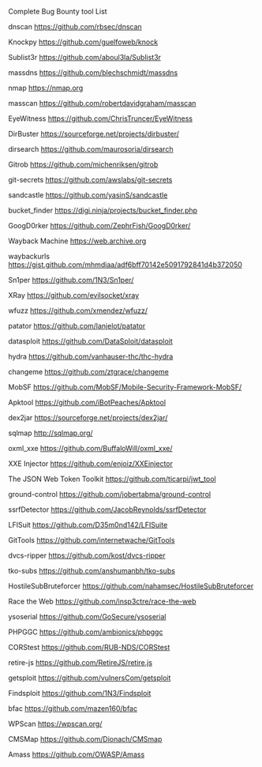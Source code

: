 Complete Bug Bounty tool List 


dnscan 
https://github.com/rbsec/dnscan

Knockpy 
https://github.com/guelfoweb/knock

Sublist3r 
https://github.com/aboul3la/Sublist3r

massdns
https://github.com/blechschmidt/massdns

nmap 
https://nmap.org

masscan 
https://github.com/robertdavidgraham/masscan

EyeWitness 
https://github.com/ChrisTruncer/EyeWitness

DirBuster 
https://sourceforge.net/projects/dirbuster/

dirsearch 
https://github.com/maurosoria/dirsearch

Gitrob 
https://github.com/michenriksen/gitrob

git-secrets 
https://github.com/awslabs/git-secrets

sandcastle 
https://github.com/yasinS/sandcastle

bucket_finder 
https://digi.ninja/projects/bucket_finder.php

GoogD0rker 
https://github.com/ZephrFish/GoogD0rker/

Wayback Machine 
https://web.archive.org

waybackurls 
https://gist.github.com/mhmdiaa/adf6bff70142e5091792841d4b372050 

Sn1per 
https://github.com/1N3/Sn1per/

XRay 
https://github.com/evilsocket/xray

wfuzz 
https://github.com/xmendez/wfuzz/

patator 
https://github.com/lanjelot/patator

datasploit 
https://github.com/DataSploit/datasploit

hydra 
https://github.com/vanhauser-thc/thc-hydra

changeme 
https://github.com/ztgrace/changeme

MobSF 
https://github.com/MobSF/Mobile-Security-Framework-MobSF/ 

Apktool 
https://github.com/iBotPeaches/Apktool

dex2jar 
https://sourceforge.net/projects/dex2jar/

sqlmap
http://sqlmap.org/

oxml_xxe 
https://github.com/BuffaloWill/oxml_xxe/

XXE Injector 
https://github.com/enjoiz/XXEinjector

The JSON Web Token Toolkit 
https://github.com/ticarpi/jwt_tool

ground-control 
https://github.com/jobertabma/ground-control

ssrfDetector 
https://github.com/JacobReynolds/ssrfDetector

LFISuit 
https://github.com/D35m0nd142/LFISuite

GitTools 
https://github.com/internetwache/GitTools

dvcs-ripper 
https://github.com/kost/dvcs-ripper

tko-subs 
https://github.com/anshumanbh/tko-subs

HostileSubBruteforcer 
https://github.com/nahamsec/HostileSubBruteforcer 

Race the Web 
https://github.com/insp3ctre/race-the-web

ysoserial 
https://github.com/GoSecure/ysoserial

PHPGGC 
https://github.com/ambionics/phpggc

CORStest 
https://github.com/RUB-NDS/CORStest

retire-js 
https://github.com/RetireJS/retire.js

getsploit 
https://github.com/vulnersCom/getsploit

Findsploit 
https://github.com/1N3/Findsploit

bfac
https://github.com/mazen160/bfac

WPScan
https://wpscan.org/

CMSMap
https://github.com/Dionach/CMSmap

Amass
https://github.com/OWASP/Amass
